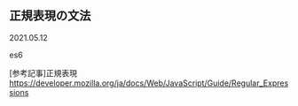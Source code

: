 ## 正規表現の文法

2021.05.12

es6

[A=Z]:A〜Zまでのいずれか１文字

[参考記事]正規表現
https://developer.mozilla.org/ja/docs/Web/JavaScript/Guide/Regular_Expressions
